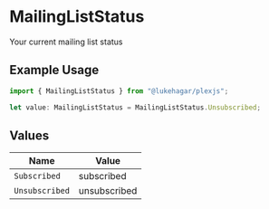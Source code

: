 # MailingListStatus

Your current mailing list status

## Example Usage

```typescript
import { MailingListStatus } from "@lukehagar/plexjs";

let value: MailingListStatus = MailingListStatus.Unsubscribed;
```

## Values

| Name           | Value          |
| -------------- | -------------- |
| `Subscribed`   | subscribed     |
| `Unsubscribed` | unsubscribed   |